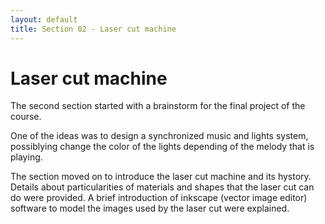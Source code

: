 ```yaml
---
layout: default
title: Section 02 - Laser cut machine
---
```


# Laser cut machine

The second section started with a brainstorm for the final project of the course.

One of the ideas was to design a synchronized music and lights system, possiblying change the color of the lights depending of the melody that is playing.

The section moved on to introduce the laser cut machine and its hystory.
Details about particularities of materials and shapes that the laser cut can do were provided.
A brief introduction of inkscape (vector image editor) software to model the images used by the laser cut were explained.
